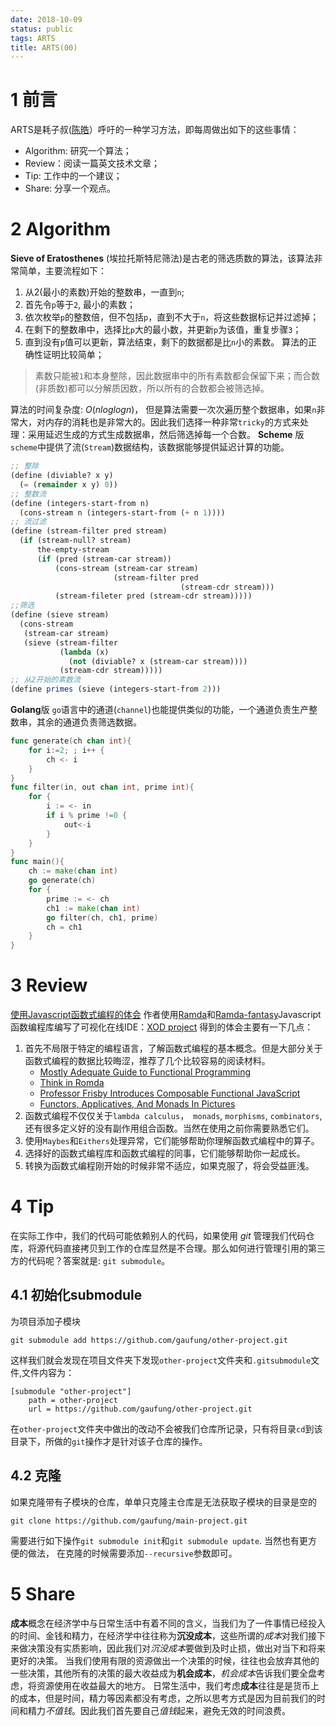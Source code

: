 ```yaml
---
date: 2018-10-09
status: public
tags: ARTS
title: ARTS(00)
---
```

# 1 前言
ARTS是耗子叔([陈皓](https://coolshell.cn/haoel)）呼吁的一种学习方法，即每周做出如下的这些事情：
- Algorithm: 研究一个算法；
- Review：阅读一篇英文技术文章；
- Tip: 工作中的一个建议；
- Share: 分享一个观点。

# 2 Algorithm
**Sieve of Eratosthenes** (埃拉托斯特尼筛法)是古老的筛选质数的算法，该算法非常简单，主要流程如下：
1. 从2(最小的素数)开始的整数串，一直到`n`;
2. 首先令`p`等于`2`, 最小的素数；
3. 依次枚举`p`的整数倍，但不包括`p`，直到不大于`n`，将这些数据标记并过滤掉；
4. 在剩下的整数串中，选择比`p`大的最小数，并更新`p`为该值，重复步骤`3`；
5. 直到没有`p`值可以更新，算法结束，剩下的数据都是比`n`小的素数。
算法的正确性证明比较简单；
> 素数只能被`1`和本身整除，因此数据串中的所有素数都会保留下来；而合数(非质数)都可以分解质因数，所以所有的合数都会被筛选掉。

算法的时间复杂度: $O(n log logn)$， 但是算法需要一次次遍历整个数据串，如果`n`非常大，对内存的消耗也是非常大的。因此我们选择一种非常`tricky`的方式来处理：采用延迟生成的方式生成数据串，然后筛选掉每一个合数。
**Scheme** 版
`scheme`中提供了流(`Stream`)数据结构，该数据能够提供延迟计算的功能。
```scheme
;; 整除
(define (diviable? x y)
  (= (remainder x y) 0))
;; 整数流
(define (integers-start-from n)
  (cons-stream n (integers-start-from (+ n 1))))
;; 流过滤
(define (stream-filter pred stream)
  (if (stream-null? stream)
      the-empty-stream
      (if (pred (stream-car stream))
          (cons-stream (stream-car stream)
                       (stream-filter pred
                                      (stream-cdr stream)))
          (stream-fileter pred (stream-cdr stream)))))
;;筛选
(define (sieve stream)
  (cons-stream
   (stream-car stream)
   (sieve (stream-filter
           (lambda (x)
             (not (diviable? x (stream-car stream))))
           (stream-cdr stream)))))
;; 从2开始的素数流
(define primes (sieve (integers-start-from 2)))
```
**Golang**版
`go`语言中的通道(`channel`)也能提供类似的功能，一个通道负责生产整数串，其余的通道负责筛选数据。
```go
func generate(ch chan int){
    for i:=2; ; i++ {
        ch <- i 
    }
}
func filter(in, out chan int, prime int){
    for {
        i := <- in
        if i % prime !=0 {
            out<-i
        }
    }
}
func main(){
    ch := make(chan int)
    go generate(ch)
    for {
        prime := <- ch
        ch1 := make(chan int)
        go filter(ch, ch1, prime)
        ch = ch1
    }
}
```
# 3 Review
[使用Javascript函数式编程的体会](https://hackernoon.com/two-years-of-functional-programming-in-javascript-lessons-learned-1851667c726)
作者使用[Ramda](https://ramdajs.com/)和[Ramda-fantasy](https://github.com/ramda/ramda-fantasy)Javascript函数编程库编写了可视化在线IDE：[XOD project](https://xod.io/?utm_source=post&utm_campaign=fp_dev&utm_medium=medium)
得到的体会主要有一下几点：
1.  首先不局限于特定的编程语言，了解函数式编程的基本概念。但是大部分关于函数式编程的数据比较晦涩，推荐了几个比较容易的阅读材料。
    - [Mostly Adequate Guide to Functional Programming](https://mostly-adequate.gitbooks.io/mostly-adequate-guide/) 
    - [Think in Romda](http://randycoulman.com/blog/categories/thinking-in-ramda/)
    - [Professor Frisby Introduces Composable Functional JavaScript](https://egghead.io/courses/professor-frisby-introduces-composable-functional-javascript)
    - [Functors, Applicatives, And Monads In Pictures](http://adit.io/posts/2013-04-17-functors,_applicatives,_and_monads_in_pictures.html)
2. 函数式编程不仅仅关于`lambda calculus`，` monads`, `morphisms`, `combinators`,还有很多定义好的没有副作用组合函数。当然在使用之前你需要熟悉它们。
3. 使用`Maybes`和`Eithers`处理异常，它们能够帮助你理解函数式编程中的算子。
4. 选择好的函数式编程库和函数式编程的同事，它们能够帮助你一起成长。
5. 转换为函数式编程刚开始的时候非常不适应，如果克服了，将会受益匪浅。

# 4 Tip
在实际工作中，我们的代码可能依赖别人的代码，如果使用 *git* 管理我们代码仓库，将源代码直接拷贝到工作的仓库显然是不合理。那么如何进行管理引用的第三方的代码呢？答案就是: `git submodule`。
## 4.1 初始化submodule
为项目添加子模块
```shell
git submodule add https://github.com/gaufung/other-project.git
```
这样我们就会发现在项目文件夹下发现`other-project`文件夹和`.gitsubmodule`文件,文件内容为：
```
[submodule "other-project"]
	path = other-project
	url = https://github.com/gaufung/other-project.git
```
在`other-project`文件夹中做出的改动不会被我们仓库所记录，只有将目录`cd`到该目录下，所做的`git`操作才是针对该子仓库的操作。
## 4.2 克隆
如果克隆带有子模块的仓库，单单只克隆主仓库是无法获取子模块的目录是空的
```shell
git clone https://github.com/gaufung/main-project.git 
```
需要进行如下操作`git submodule init`和`git submodule update`. 
当然也有更方便的做法， 在克隆的时候需要添加`--recursive`参数即可。
# 5 Share
**成本**概念在经济学中与日常生活中有着不同的含义，当我们为了一件事情已经投入的时间、金钱和精力，在经济学中往往称为**沉没成本**，这些所谓的*成本*对我们接下来做决策没有实质影响，因此我们对*沉没成本*要做到及时止损，做出对当下和将来更好的决策。
当我们使用有限的资源做出一个决策的时候，往往也会放弃其他的一些决策，其他所有的决策的最大收益成为**机会成本**，*机会成本*告诉我们要全盘考虑，将资源使用在收益最大的地方。
日常生活中，我们考虑**成本**往往是是货币上的成本，但是时间，精力等因素都没有考虑，之所以思考方式是因为目前我们的时间和精力*不值钱*。因此我们首先要自己*值钱*起来，避免无效的时间浪费。